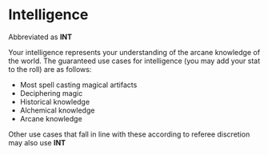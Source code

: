 # Intelligence

Abbreviated as **INT**

Your intelligence represents your understanding of the arcane knowledge of the world.
The guaranteed use cases for intelligence (you may add your stat to the roll) are as follows:

- Most spell casting magical artifacts
- Deciphering magic
- Historical knowledge
- Alchemical knowledge
- Arcane knowledge

Other use cases that fall in line with these according to referee discretion may also use **INT**